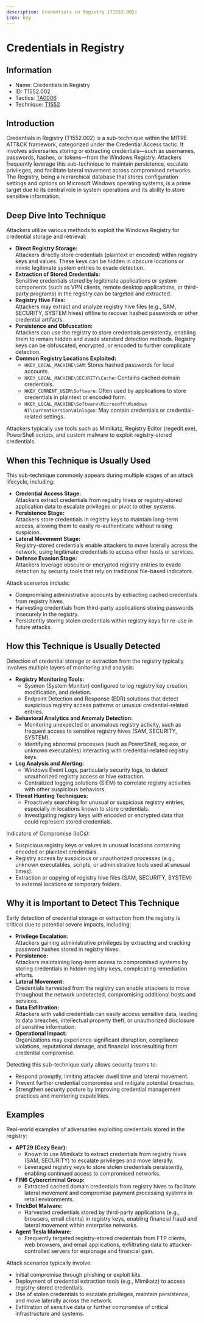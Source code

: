 ```yaml
---
description: Credentials in Registry [T1552.002]
icon: key
---
```


# Credentials in Registry

## Information

* Name: Credentials in Registry
* ID: T1552.002
* Tactics: [TA0006](../)
* Technique: [T1552](./)

## Introduction

Credentials in Registry (T1552.002) is a sub-technique within the MITRE ATT\&CK framework, categorized under the Credential Access tactic. It involves adversaries storing or extracting credentials—such as usernames, passwords, hashes, or tokens—from the Windows Registry. Attackers frequently leverage this sub-technique to maintain persistence, escalate privileges, and facilitate lateral movement across compromised networks. The Registry, being a hierarchical database that stores configuration settings and options on Microsoft Windows operating systems, is a prime target due to its central role in system operations and its ability to store sensitive information.

## Deep Dive Into Technique

Attackers utilize various methods to exploit the Windows Registry for credential storage and retrieval:

* **Direct Registry Storage:**\
  Attackers directly store credentials (plaintext or encoded) within registry keys and values. These keys can be hidden in obscure locations or mimic legitimate system entries to evade detection.
* **Extraction of Stored Credentials:**\
  Sensitive credentials stored by legitimate applications or system components (such as VPN clients, remote desktop applications, or third-party programs) in the registry can be targeted and extracted.
* **Registry Hive Files:**\
  Attackers may extract and analyze registry hive files (e.g., SAM, SECURITY, SYSTEM hives) offline to recover hashed passwords or other credential artifacts.
* **Persistence and Obfuscation:**\
  Attackers can use the registry to store credentials persistently, enabling them to remain hidden and evade standard detection methods. Registry keys can be obfuscated, encrypted, or encoded to further complicate detection.
* **Common Registry Locations Exploited:**
  * `HKEY_LOCAL_MACHINE\SAM`: Stores hashed passwords for local accounts.
  * `HKEY_LOCAL_MACHINE\SECURITY\Cache`: Contains cached domain credentials.
  * `HKEY_CURRENT_USER\Software`: Often used by applications to store credentials in plaintext or encoded form.
  * `HKEY_LOCAL_MACHINE\Software\Microsoft\Windows NT\CurrentVersion\Winlogon`: May contain credentials or credential-related settings.

Attackers typically use tools such as Mimikatz, Registry Editor (regedit.exe), PowerShell scripts, and custom malware to exploit registry-stored credentials.

## When this Technique is Usually Used

This sub-technique commonly appears during multiple stages of an attack lifecycle, including:

* **Credential Access Stage:**\
  Attackers extract credentials from registry hives or registry-stored application data to escalate privileges or pivot to other systems.
* **Persistence Stage:**\
  Attackers store credentials in registry keys to maintain long-term access, allowing them to easily re-authenticate without raising suspicion.
* **Lateral Movement Stage:**\
  Registry-stored credentials enable attackers to move laterally across the network, using legitimate credentials to access other hosts or services.
* **Defense Evasion Stage:**\
  Attackers leverage obscure or encrypted registry entries to evade detection by security tools that rely on traditional file-based indicators.

Attack scenarios include:

* Compromising administrative accounts by extracting cached credentials from registry hives.
* Harvesting credentials from third-party applications storing passwords insecurely in the registry.
* Persistently storing stolen credentials within registry keys for re-use in future attacks.

## How this Technique is Usually Detected

Detection of credential storage or extraction from the registry typically involves multiple layers of monitoring and analysis:

* **Registry Monitoring Tools:**
  * Sysmon (System Monitor) configured to log registry key creation, modification, and deletion.
  * Endpoint Detection and Response (EDR) solutions that detect suspicious registry access patterns or unusual credential-related entries.
* **Behavioral Analytics and Anomaly Detection:**
  * Monitoring unexpected or anomalous registry activity, such as frequent access to sensitive registry hives (SAM, SECURITY, SYSTEM).
  * Identifying abnormal processes (such as PowerShell, reg.exe, or unknown executables) interacting with credential-related registry keys.
* **Log Analysis and Alerting:**
  * Windows Event Logs, particularly security logs, to detect unauthorized registry access or hive extraction.
  * Centralized logging solutions (SIEM) to correlate registry activities with other suspicious behaviors.
* **Threat Hunting Techniques:**
  * Proactively searching for unusual or suspicious registry entries, especially in locations known to store credentials.
  * Investigating registry keys with encoded or encrypted data that could represent stored credentials.

Indicators of Compromise (IoCs):

* Suspicious registry keys or values in unusual locations containing encoded or plaintext credentials.
* Registry access by suspicious or unauthorized processes (e.g., unknown executables, scripts, or administrative tools used at unusual times).
* Extraction or copying of registry hive files (SAM, SECURITY, SYSTEM) to external locations or temporary folders.

## Why it is Important to Detect This Technique

Early detection of credential storage or extraction from the registry is critical due to potential severe impacts, including:

* **Privilege Escalation:**\
  Attackers gaining administrative privileges by extracting and cracking password hashes stored in registry hives.
* **Persistence:**\
  Attackers maintaining long-term access to compromised systems by storing credentials in hidden registry keys, complicating remediation efforts.
* **Lateral Movement:**\
  Credentials harvested from the registry can enable attackers to move throughout the network undetected, compromising additional hosts and services.
* **Data Exfiltration:**\
  Attackers with valid credentials can easily access sensitive data, leading to data breaches, intellectual property theft, or unauthorized disclosure of sensitive information.
* **Operational Impact:**\
  Organizations may experience significant disruption, compliance violations, reputational damage, and financial loss resulting from credential compromise.

Detecting this sub-technique early allows security teams to:

* Respond promptly, limiting attacker dwell time and lateral movement.
* Prevent further credential compromise and mitigate potential breaches.
* Strengthen security posture by improving credential management practices and monitoring capabilities.

## Examples

Real-world examples of adversaries exploiting credentials stored in the registry:

* **APT29 (Cozy Bear):**
  * Known to use Mimikatz to extract credentials from registry hives (SAM, SECURITY) to escalate privileges and move laterally.
  * Leveraged registry keys to store stolen credentials persistently, enabling continued access to compromised networks.
* **FIN6 Cybercriminal Group:**
  * Extracted cached domain credentials from registry hives to facilitate lateral movement and compromise payment processing systems in retail environments.
* **TrickBot Malware:**
  * Harvested credentials stored by third-party applications (e.g., browsers, email clients) in registry keys, enabling financial fraud and lateral movement within enterprise networks.
* **Agent Tesla Malware:**
  * Frequently targeted registry-stored credentials from FTP clients, web browsers, and email applications, exfiltrating data to attacker-controlled servers for espionage and financial gain.

Attack scenarios typically involve:

* Initial compromise through phishing or exploit kits.
* Deployment of credential extraction tools (e.g., Mimikatz) to access registry-stored credentials.
* Use of stolen credentials to escalate privileges, maintain persistence, and move laterally across the network.
* Exfiltration of sensitive data or further compromise of critical infrastructure and systems.
